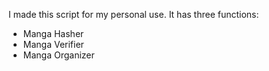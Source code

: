 I made this script for my personal use. It has three functions:

- Manga Hasher
- Manga Verifier
- Manga Organizer
